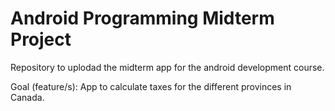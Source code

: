 # Android Programming Midterm Project

Repository to uplodad the midterm app for the android development course.

Goal (feature/s): App to calculate taxes for the different provinces in Canada.

